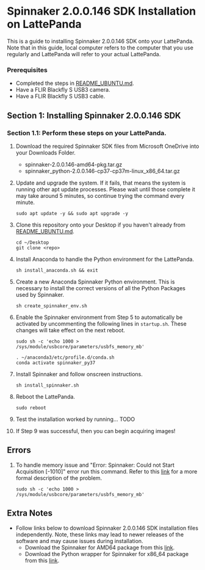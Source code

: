 # Spinnaker 2.0.0.146 SDK Installation on LattePanda

This is a guide to installing Spinnaker 2.0.0.146 SDK onto your LattePanda. Note that in this guide, local computer refers to the computer that you use regularly and LattePanda will refer to your actual LattePanda.

### Prerequisites
* Completed the steps in [README_UBUNTU.md](README_UBUNTU.md).
* Have a FLIR Blackfly S USB3 camera.
* Have a FLIR Blackfly S USB3 cable.

## Section 1: Installing Spinnaker 2.0.0.146 SDK

### Section 1.1: Perform these steps on your LattePanda.
1. Download the required Spinnaker SDK files from Microsoft OneDrive into your Downloads Folder.
    * spinnaker-2.0.0.146-amd64-pkg.tar.gz
    * spinnaker_python-2.0.0.146-cp37-cp37m-linux_x86_64.tar.gz

2. Update and upgrade the system. If it fails, that means the system is running other apt update processes. Please wait until those complete it may take around 5 minutes, so continue trying the command every minute.
    ```
    sudo apt update -y && sudo apt upgrade -y
    ```

3. Clone this repository onto your Desktop if you haven't already from [README_UBUNTU.md](README_UBUNTU.md).
    ```
    cd ~/Desktop
    git clone <repo>
    ```

4. Install Anaconda to handle the Python environment for the LattePanda.
    ```
    sh install_anaconda.sh && exit
    ```

5. Create a new Anaconda Spinnaker Python environment. This is necessary to install the correct versions of all the Python Packages used by Spinnaker.
    ```
    sh create_spinnaker_env.sh
    ```

6. Enable the Spinnaker environment from Step 5 to automatically be activated by uncommenting the following lines in `startup.sh`. These changes will take effect on the next reboot.
    ```
    sudo sh -c 'echo 1000 > /sys/module/usbcore/parameters/usbfs_memory_mb'
    
    . ~/anaconda3/etc/profile.d/conda.sh
    conda activate spinnaker_py37
    ```

7. Install Spinnaker and follow onscreen instructions.
    ```
    sh install_spinnaker.sh
    ```

8. Reboot the LattePanda.
    ```
    sudo reboot
    ```

9. Test the installation worked by running... TODO

10. If Step 9 was successful, then you can begin acquiring images!


## Errors
1. To handle memory issue and "Error: Spinnaker: Could not Start Acquisition [-1010]" error run this command. Refer to this [link](https://www.flir.com/support-center/iis/machine-vision/application-note/understanding-usbfs-on-linux/) for a more formal description of the problem.
    ```
    sudo sh -c 'echo 1000 > /sys/module/usbcore/parameters/usbfs_memory_mb'
    ```

## Extra Notes
* Follow links below to download Spinnaker 2.0.0.146 SDK installation files independently. Note, these links may lead to newer releases of the software and may cause issues during installation.
    * Download the Spinnaker for AMD64 package from this [link](https://flir.app.boxcn.net/v/SpinnakerSDK).
    * Download the Python wrapper for Spinnaker for x86_64 package from this [link](https://flir.app.boxcn.net/v/SpinnakerSDK).
